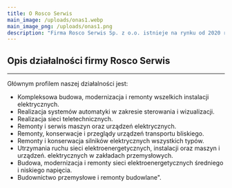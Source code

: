 ```yaml
---
title: O Rosco Serwis
main_image: /uploads/onas1.webp
main_image_png: /uploads/onas1.png
description: "Firma Rosco Serwis Sp. z o.o. istnieje na rynku od 2020 roku powstała w wyniku podziału branży elektrycznej spółki Erbet. Tworzy ją wysokiej klasy zespół doświadczonych i wykwalifikowanych pracowników, którzy swoje umiejętności zdobywali przez wiele lat działając w branży elektrycznej, specjalizując się w utrzymaniu ruchu w zakładzie produkcyjnym oraz realizując liczne projekty w zakresie kompleksowej budowy i uruchomienia infrastruktury elektrycznej."
---
```


  <h2 class="text-center margin-space-auto">Opis działalności firmy Rosco Serwis</h2>  
  <hr class="margin-space-auto"/>

Głównym profilem naszej działalności jest:

- Kompleksowa budowa, modernizacja i remonty wszelkich instalacji elektrycznych.
- Realizacja systemów automatyki w zakresie sterowania i wizualizacji.
- Realizacja sieci teletechnicznych.
- Remonty i serwis maszyn oraz urządzeń elektrycznych.
- Remonty, konserwacje i przeglądy urządzeń transportu bliskiego.
- Remonty i konserwacja silników elektrycznych wszystkich typów.
- Utrzymania ruchu sieci elektroenergetycznych, instalacji oraz maszyn i urządzeń. elektrycznych w zakładach przemysłowych.
- Budowa, modernizacja i remonty sieci elektroenergetycznych średniego i niskiego napięcia.
- Budownictwo przemysłowe i remonty budowlane".
